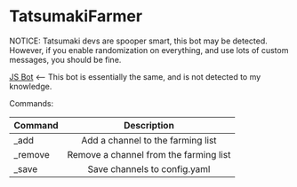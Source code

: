 # TatsumakiFarmer

NOTICE: Tatsumaki devs are spooper smart, this bot may be detected. However, if you enable randomization on everything, and use lots of custom messages, you should be fine.

[JS Bot](https://github.com/ajmeese7/spambot) <-- This bot is essentially the same, and is not detected to my knowledge.

Commands:

| Command | Description                            |
| ------- |:--------------------------------------:|
| _add    | Add a channel to the farming list      |
| _remove | Remove a channel from the farming list |
| _save   | Save channels to config.yaml           |
